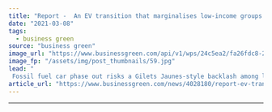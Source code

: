 ```yaml
---
title: "Report -  An EV transition that marginalises low-income groups could undermine the 'whole net zero project'"
date: "2021-03-08"
tags: 
  - business green
source: "business green"
image_url: "https://www.businessgreen.com/api/v1/wps/24c5ea2/fa26fdc8-2124-493e-9555-5d45e29c226b/7/EV-Charging-800-450px-185x114.jpg"
image_fp: "/assets/img/post_thumbnails/59.jpg"
lead: "
 Fossil fuel car phase out risks a Gilets Jaunes-style backlash among low income groups if efforts to improve access to charge points are not stepped up, the Social Market Foundation warns ..."
article_url: "https://www.businessgreen.com/news/4028180/report-ev-transition-marginalises-low-income-undermine-whole-net-zero-project"
---
```


---
